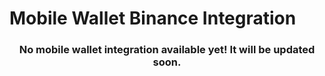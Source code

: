 # Mobile Wallet Binance Integration

<h3 align="center">
  No mobile wallet integration available yet! It will be updated soon.
</h3>

